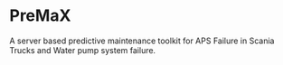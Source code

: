 # PreMaX
A server based predictive maintenance toolkit for APS Failure in Scania Trucks and Water pump system failure.
